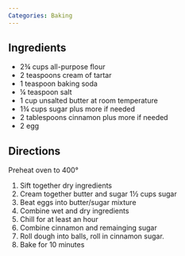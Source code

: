 ```yaml
---
Categories: Baking
---
```


## Ingredients
 - 2&frac34; cups all-purpose flour
 - 2 teaspoons cream of tartar
 - 1 teaspoon baking soda
 - &frac14; teaspoon salt
 - 1 cup unsalted butter at room temperature
 - 1&frac34; cups sugar plus more if needed
 - 2 tablespoons cinnamon plus more if needed
 - 2 egg

## Directions

Preheat oven to 400&deg;
1. Sift together dry ingredients
2. Cream together butter and sugar 1&frac12; cups sugar
3. Beat eggs into butter/sugar mixture
4. Combine wet and dry ingredients
5. Chill for at least an hour
6. Combine cinnamon and remainging sugar
7. Roll dough into balls, roll in cinnamon sugar.
8. Bake for 10 minutes